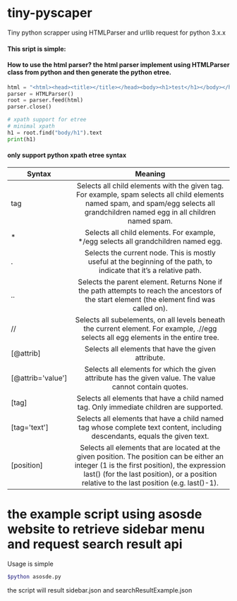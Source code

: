 # tiny-pyscaper
Tiny python scrapper using HTMLParser and urllib request for python 3.x.x

#### This sript is simple:

#### How to use the html parser? the html parser implement using HTMLParser class from python and then generate the python etree.

```python
html = "<html><head><title></title></head><body><h1>test</h1></body></html>"
parser = HTMLParser()
root = parser.feed(html)
parser.close()

# xpath support for etree
# minimal xpath
h1 = root.find("body/h1").text
print(h1)
```

#### only support python xpath etree syntax

| Syntax        | Meaning       |
| ------------- |:-------------:|
| tag      | Selects all child elements with the given tag. For example, spam selects all child elements named spam, and spam/egg selects all grandchildren named egg in all children named spam. |
| *      | Selects all child elements. For example, */egg selects all grandchildren named egg. |
| . | Selects the current node. This is mostly useful at the beginning of the path, to indicate that it’s a relative path. |
| .. | Selects the parent element. Returns None if the path attempts to reach the ancestors of the start element (the element find was called on). |
| // | Selects all subelements, on all levels beneath the current element. For example, .//egg selects all egg elements in the entire tree. |
| [@attrib] | Selects all elements that have the given attribute. |
| [@attrib='value'] | Selects all elements for which the given attribute has the given value. The value cannot contain quotes. |
| [tag] | Selects all elements that have a child named tag. Only immediate children are supported. |
| [tag='text'] | Selects all elements that have a child named tag whose complete text content, including descendants, equals the given text. |
| [position] | Selects all elements that are located at the given position. The position can be either an integer (1 is the first position), the expression last() (for the last position), or a position relative to the last position (e.g. last()-1). |

# the example script using asosde website to retrieve sidebar menu and request search result api
Usage is simple

```bash
$python asosde.py
```

the script will result sidebar.json and searchResultExample.json

